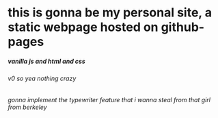 # this is gonna be my personal site, a static webpage hosted on github-pages 
##### vanilla js and html and css
###### v0 so yea nothing crazy
###### gonna implement the typewriter feature that i wanna steal from that girl from berkeley
